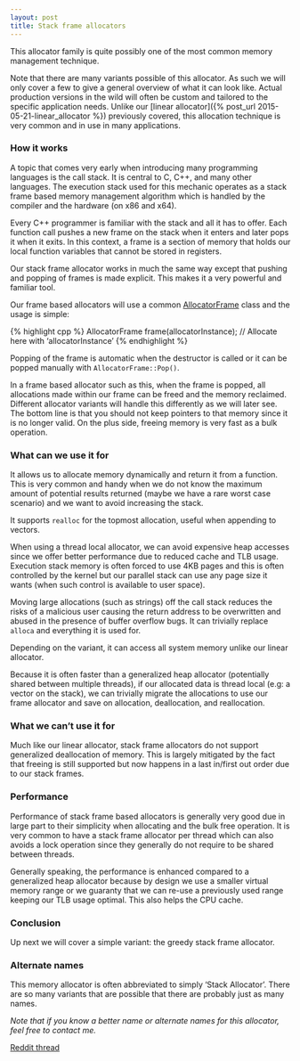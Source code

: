 ```yaml
---
layout: post
title: Stack frame allocators
---
```

This allocator family is quite possibly one of the most common memory management technique. 

Note that there are many variants possible of this allocator. As such we will only cover a few to give a general overview of what it can look like. Actual production versions in the wild will often be custom and tailored to the specific application needs. Unlike our [linear allocator]({% post_url 2015-05-21-linear_allocator %}) previously covered, this allocation technique is very common and in use in many applications.

### How it works

A topic that comes very early when introducing many programming languages is the call stack. It is central to C, C++, and many other languages. The execution stack used for this mechanic operates as a stack frame based memory management algorithm which is handled by the compiler and the hardware (on x86 and x64).

Every C++ programmer is familiar with the stack and all it has to offer. Each function call pushes a new frame on the stack when it enters and later pops it when it exits. In this context, a frame is a section of memory that holds our local function variables that cannot be stored in registers.

Our stack frame allocator works in much the same way except that pushing and popping of frames is made explicit. This makes it a very powerful and familiar tool.

Our frame based allocators will use a common [AllocatorFrame](https://github.com/nfrechette/gin/blob/master/include/gin/allocator_frame.h) class and the usage is simple:

{% highlight cpp %}
AllocatorFrame frame(allocatorInstance);
// Allocate here with ‘allocatorInstance’
{% endhighlight %}

Popping of the frame is automatic when the destructor is called or it can be popped manually with `AllocatorFrame::Pop()`.

In a frame based allocator such as this, when the frame is popped, all allocations made within our frame can be freed and the memory reclaimed. Different allocator variants will handle this differently as we will later see. The bottom line is that you should not keep pointers to that memory since it is no longer valid. On the plus side, freeing memory is very fast as a bulk operation.

### What can we use it for

It allows us to allocate memory dynamically and return it from a function. This is very common and handy when we do not know the maximum amount of potential results returned (maybe we have a rare worst case scenario) and we want to avoid increasing the stack.

It supports `realloc` for the topmost allocation, useful when appending to vectors.

When using a thread local allocator, we can avoid expensive heap accesses since we offer better performance due to reduced cache and TLB usage. Execution stack memory is often forced to use 4KB pages and this is often controlled by the kernel but our parallel stack can use any page size it wants (when such control is available to user space).

Moving large allocations (such as strings) off the call stack reduces the risks of a malicious user causing the return address to be overwritten and abused in the presence of buffer overflow bugs. It can trivially replace `alloca` and everything it is used for.

Depending on the variant, it can access all system memory unlike our linear allocator.

Because it is often faster than a generalized heap allocator (potentially shared between multiple threads), if our allocated data is thread local (e.g: a vector on the stack), we can trivially migrate the allocations to use our frame allocator and save on allocation, deallocation, and reallocation.

### What we can’t use it for

Much like our linear allocator, stack frame allocators do not support generalized deallocation of memory. This is largely mitigated by the fact that freeing is still supported but now happens in a last in/first out order due to our stack frames.

### Performance

Performance of stack frame based allocators is generally very good due in large part to their simplicity when allocating and the bulk free operation. It is very common to have a stack frame allocator per thread which can also avoids a lock operation since they generally do not require to be shared between threads.

Generally speaking, the performance is enhanced compared to a generalized heap allocator because by design we use a smaller virtual memory range or we guaranty that we can re-use a previously used range keeping our TLB usage optimal. This also helps the CPU cache.

### Conclusion

Up next we will cover a simple variant: the greedy stack frame allocator.

### Alternate names

This memory allocator is often abbreviated to simply ‘Stack Allocator’. There are so many variants that are possible that there are probably just as many names.

*Note that if you know a better name or alternate names for this allocator, feel free to contact me.*

[Reddit thread](https://www.reddit.com/r/programming/comments/4ie1xv/memory_allocators_explained_the_stack_frame/)

